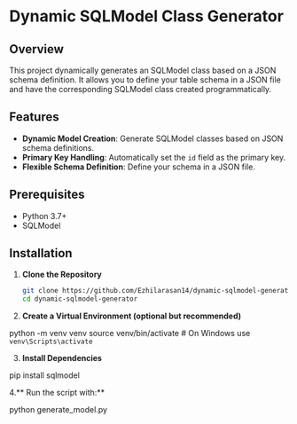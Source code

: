 # Dynamic SQLModel Class Generator

## Overview

This project dynamically generates an SQLModel class based on a JSON schema definition. It allows you to define your table schema in a JSON file and have the corresponding SQLModel class created programmatically.

## Features

- **Dynamic Model Creation**: Generate SQLModel classes based on JSON schema definitions.
- **Primary Key Handling**: Automatically set the `id` field as the primary key.
- **Flexible Schema Definition**: Define your schema in a JSON file.

## Prerequisites

- Python 3.7+
- SQLModel

## Installation

1. **Clone the Repository**

   ```bash
   git clone https://github.com/Ezhilarasan14/dynamic-sqlmodel-generator.git
   cd dynamic-sqlmodel-generator


2. **Create a Virtual Environment (optional but recommended)**

python -m venv venv
source venv/bin/activate  # On Windows use `venv\Scripts\activate`


3. **Install Dependencies**

pip install sqlmodel

4.** Run the script with:**

python generate_model.py



